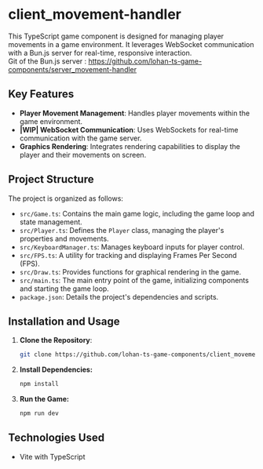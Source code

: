 # client_movement-handler

This TypeScript game component is designed for managing player movements in a game environment. It leverages WebSocket communication with a Bun.js server for real-time, responsive interaction.
<br>
Git of the Bun.js server : https://github.com/lohan-ts-game-components/server_movement-handler

## Key Features

- **Player Movement Management**: Handles player movements within the game environment.
- **|WIP| WebSocket Communication**: Uses WebSockets for real-time communication with the game server.
- **Graphics Rendering**: Integrates rendering capabilities to display the player and their movements on screen.

## Project Structure

The project is organized as follows:

- `src/Game.ts`: Contains the main game logic, including the game loop and state management.
- `src/Player.ts`: Defines the `Player` class, managing the player's properties and movements.
- `src/KeyboardManager.ts`: Manages keyboard inputs for player control.
- `src/FPS.ts`: A utility for tracking and displaying Frames Per Second (FPS).
- `src/Draw.ts`: Provides functions for graphical rendering in the game.
- `src/main.ts`: The main entry point of the game, initializing components and starting the game loop.
- `package.json`: Details the project's dependencies and scripts.

## Installation and Usage

1. **Clone the Repository**:
   ```bash
   git clone https://github.com/lohan-ts-game-components/client_movement-handler.git
   ```
2. **Install Dependencies:**
   ```bash
   npm install
   ```
3. **Run the Game:**
   ```bash
   npm run dev
   ```
## Technologies Used

- Vite with TypeScript
